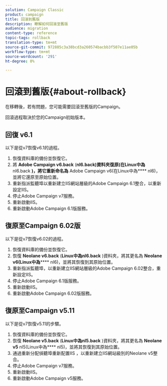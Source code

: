 ```yaml
---
solution: Campaign Classic
product: campaign
title: 回滾到舊版
description: 瞭解如何回滾至舊版
audience: migration
content-type: reference
topic-tags: rollback
translation-type: tm+mt
source-git-commit: 972885c3a38bcd3a260574bacbb3f507e11ae05b
workflow-type: tm+mt
source-wordcount: '291'
ht-degree: 0%

---
```



# 回滾到舊版{#about-rollback}

在移轉後，若有問題，您可能需要回滾至舊版的Campaign。

回滾過程取決於您的Campaign初始版本。

## 回復 v6.1

以下是從v7恢復v6.1的過程。

1. 恢復資料庫的備份並恢復它。
1. 將 **Adobe Campaign v6.back** (**nl6.back)資料夾復原(在Linux中為** nl6.back **)，將它重新命名為** Adobe Campaign v6(在Linux中為&#x200B;**** nl6)，並將它還原至原始位置。
1. 重新指派監聽埠以重新建立IIS網站層級的Adobe Campaign 6.1整合，以重新設定IIS。
1. 停止Adobe Campaign v7服務。
1. 重新啟動IIS。
1. 重新啟動Adobe Campaign 6.1版服務。

## 復原至Campaign 6.02版

以下是從v7恢復v6.02的過程。

1. 恢復資料庫的備份並恢復它。
1. 恢復 **Neolane v6.back** (**Linux中為nl6.back** )資料夾，將其更名為 **Neolane v6(Linux中為****** nl6)，並將其恢復到其原始位置。
1. 重新指派監聽埠，以重新建立IIS網站層級的Adobe Campaign 6.02整合，重新設定IIS。
1. 停止Adobe Campaign 6.1版服務。
1. 重新啟動IIS。
1. 重新啟動Adobe Campaign 6.02版服務。

## 復原至Campaign v5.11

以下是從v7恢復v5.11的步驟。

1. 恢復資料庫的備份並恢復它。
1. 恢復 **Neolane v5.back** (**Linux中為nl5.back** )資料夾，將其更名為 **Neolane v5** nl5(Linux中為&#x200B;**** nl5)，並將其恢復到其原始位置。
1. 通過重新分配偵聽埠重新配置IIS ，以重新建立IIS網站級別的Neolane v5整合。
1. 停止Adobe Campaign v7服務。
1. 重新啟動IIS。
1. 重新啟動Adobe Campaign v5服務。
